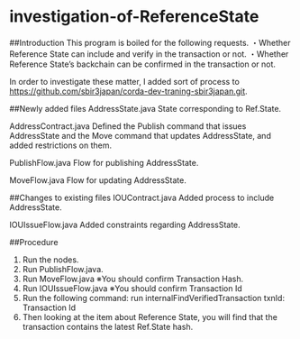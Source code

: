 # investigation-of-ReferenceState

##Introduction
This program is boiled for the following requests.
  ・Whether Reference State can include and verify in the transaction or not.
  ・Whether Reference State’s backchain can be confirmed in the transaction or not.
  
In order to investigate these matter, I added sort of process to https://github.com/sbir3japan/corda-dev-traning-sbir3japan.git.

##Newly added files
  AddressState.java
    State corresponding to Ref.State.
    
  AddressContract.java
    Defined the Publish command that issues AddressState and the Move command that updates AddressState, and added restrictions on them.
    
  PublishFlow.java
    Flow for publishing AddressState.
    
  MoveFlow.java
    Flow for updating AddressState.
    
  
##Changes to existing files
  IOUContract.java
    Added process to include AddressState.
    
  IOUIssueFlow.java
    Added constraints regarding AddressState.

##Procedure
  1. Run the nodes.
  2. Run PublishFlow.java.
  3. Run MoveFlow.java      ※You should confirm Transaction Hash.
  4. Run IOUIssueFlow.java  ※You should confirm Transaction Id
  5. Run the following command:
    run internalFindVerifiedTransaction txnId: Transaction Id
  6. Then looking at the item about Reference State, you will find that the transaction contains the latest Ref.State hash.
  

 
